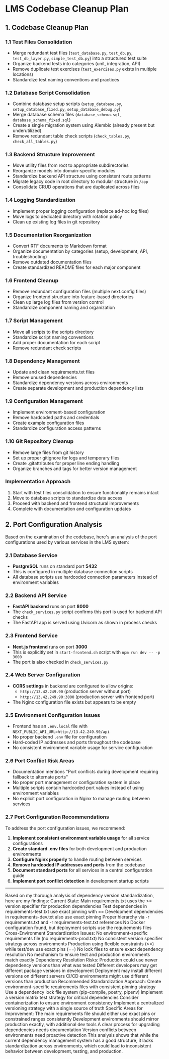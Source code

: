 # LMS Codebase Cleanup Plan

## 1. Codebase Cleanup Plan

### 1.1 Test Files Consolidation

- Merge redundant test files (`test_database.py`, `test_db.py`, `test_db_layer.py`, `simple_test_db.py`) into a structured test suite
- Organize backend tests into categories (unit, integration, API)
- Remove duplicate test exercises (`test_exercises.py` exists in multiple locations)
- Standardize test naming conventions and practices

### 1.2 Database Script Consolidation

- Combine database setup scripts (`setup_database.py`, `setup_database_fixed.py`, `setup_database_debug.py`)
- Merge database schema files (`database_schema.sql`, `database_schema_fixed.sql`)
- Create a single migration system using Alembic (already present but underutilized)
- Remove redundant table check scripts (`check_tables.py`, `check_all_tables.py`)

### 1.3 Backend Structure Improvement

- Move utility files from root to appropriate subdirectories
- Reorganize models into domain-specific modules
- Standardize backend API structure using consistent route patterns
- Migrate legacy code in root directory to modular structure in `/app`
- Consolidate CRUD operations that are duplicated across files

### 1.4 Logging Standardization

- Implement proper logging configuration (replace ad-hoc log files)
- Move logs to dedicated directory with rotation policy
- Clean up existing log files in git repository

### 1.5 Documentation Reorganization

- Convert RTF documents to Markdown format
- Organize documentation by categories (setup, development, API, troubleshooting)
- Remove outdated documentation files
- Create standardized README files for each major component

### 1.6 Frontend Cleanup

- Remove redundant configuration files (multiple next.config files)
- Organize frontend structure into feature-based directories
- Clean up large log files from version control
- Standardize component naming and organization

### 1.7 Script Management

- Move all scripts to the scripts directory
- Standardize script naming conventions
- Add proper documentation for each script
- Remove redundant check scripts

### 1.8 Dependency Management

- Update and clean requirements.txt files
- Remove unused dependencies
- Standardize dependency versions across environments
- Create separate development and production dependency lists

### 1.9 Configuration Management

- Implement environment-based configuration
- Remove hardcoded paths and credentials
- Create example configuration files
- Standardize configuration access patterns

### 1.10 Git Repository Cleanup

- Remove large files from git history
- Set up proper gitignore for logs and temporary files
- Create .gitattributes for proper line ending handling
- Organize branches and tags for better version management

### Implementation Approach

1. Start with test files consolidation to ensure functionality remains intact
2. Move to database scripts to standardize data access
3. Proceed with backend and frontend structural improvements
4. Complete with documentation and configuration updates

## 2. Port Configuration Analysis

Based on the examination of the codebase, here's an analysis of the port configurations used by various services in the LMS system:

### 2.1 Database Service
- **PostgreSQL** runs on standard port **5432**
- This is configured in multiple database connection scripts
- All database scripts use hardcoded connection parameters instead of environment variables

### 2.2 Backend API Service
- **FastAPI backend** runs on port **8000**
- The `check_services.py` script confirms this port is used for backend API checks
- The FastAPI app is served using Uvicorn as shown in process checks

### 2.3 Frontend Service
- **Next.js frontend** runs on port **3000**
- This is explicitly set in `start-frontend.sh` script with `npm run dev -- -p 3000`
- The port is also checked in `check_services.py`

### 2.4 Web Server Configuration
- **CORS settings** in backend are configured to allow origins:
  - `http://13.42.249.90` (production server without port)
  - `http://13.42.249.90:3000` (production server with frontend port)
- The Nginx configuration file exists but appears to be empty

### 2.5 Environment Configuration Issues
- Frontend has an `.env.local` file with `NEXT_PUBLIC_API_URL=http://13.42.249.90/api`
- No proper backend `.env` file for configuration
- Hard-coded IP addresses and ports throughout the codebase
- No consistent environment variable usage for service configuration

### 2.6 Port Conflict Risk Areas
- Documentation mentions "Port conflicts during development requiring fallback to alternate ports"
- No proper port management or configuration system in place
- Multiple scripts contain hardcoded port values instead of using environment variables
- No explicit port configuration in Nginx to manage routing between services

### 2.7 Port Configuration Recommendations

To address the port configuration issues, we recommend:

1. **Implement consistent environment variable usage** for all service configurations
2. **Create standard .env files** for both development and production environments
3. **Configure Nginx properly** to handle routing between services
4. **Remove hardcoded IP addresses and ports** from the codebase
5. **Document standard ports** for all services in a central configuration guide
6. **Implement port conflict detection** in development startup scripts



-------




Based on my thorough analysis of dependency version standardization, here are my findings:
Current State:
Main requirements.txt uses the >= version specifier for production dependencies
Test dependencies in requirements-test.txt use exact pinning with ==
Development dependencies in requirements-dev.txt also use exact pinning
Proper hierarchy via -r requirements.txt and -r requirements-test.txt references
No Docker configuration found, but deployment scripts use the requirements files
Cross-Environment Standardization Issues:
No environment-specific requirements file (no requirements-prod.txt)
No consistent version specifier strategy across environments
Production using flexible constraints (>=) while test/dev use exact pins (==)
No lock files to ensure exact dependency resolution
No mechanism to ensure test and production environments match exactly
Dependency Resolution Risks:
Production could use newer dependency versions than what was tested
Different developers may get different package versions in development
Deployment may install different versions on different servers
CI/CD environments might use different versions than production
Recommended Standardization Approach:
Create environment-specific requirements files with consistent pinning strategy
Use a dependency lock file system (pip-compile, poetry, pipenv)
Implement a version matrix test strategy for critical dependencies
Consider containerization to ensure environment consistency
Implement a centralized versioning strategy with a single source of truth
Specific Areas for Improvement:
The main requirements file should either use exact pins or constrained ranges consistently
Development environments should mirror production exactly, with additional dev tools
A clear process for upgrading dependencies needs documentation
Version conflicts between environments need proactive detection
This analysis shows that while the current dependency management system has a good structure, it lacks standardization across environments, which could lead to inconsistent behavior between development, testing, and production.